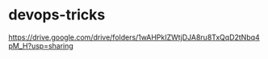 # devops-tricks
https://drive.google.com/drive/folders/1wAHPkIZWtjDJA8ru8TxQqD2tNbq4pM_H?usp=sharing
